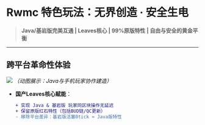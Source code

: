 # Rwmc 特色玩法：无界创造 · 安全生电  
> **Java/基岩版完美互通 | Leaves核心 | 99%原版特性 | 自由与安全的黄金平衡**  

---

##  跨平台革命性体验  
![](https://example.com/rwmc-crossplay-demo.gif) *（动图展示：Java与手机玩家协作建造）*  
- **国产Leaves核心赋能**：  
  ```diff
  + 实现 Java & 基岩版 玩家同区块操作无延迟
  + 保留原版红石特性（包括BUD链/QC更新）
  - 移除平台差异：基岩版活塞0tick ≈ Java版特性
